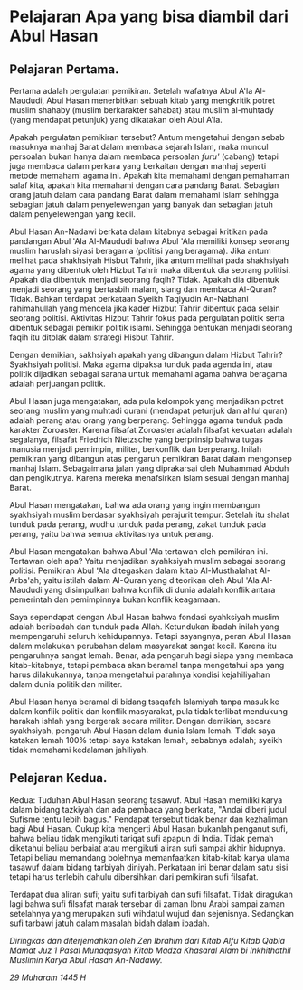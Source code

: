 # Pelajaran Apa yang bisa diambil dari Abul Hasan

## Pelajaran Pertama.

Pertama adalah pergulatan pemikiran. Setelah wafatnya Abul A'la Al-Maududi, Abul Hasan menerbitkan sebuah kitab yang mengkritik potret muslim shahaby (muslim berkarakter sahabat) atau muslim al-muhtady (yang mendapat petunjuk) yang dikatakan oleh Abul A'la.

Apakah pergulatan pemikiran tersebut? Antum mengetahui dengan sebab masuknya manhaj Barat dalam membaca sejarah Islam, maka muncul persoalan bukan hanya dalam membaca persoalan _furu'_ (cabang) tetapi juga membaca dalam perkara yang berkaitan dengan manhaj seperti metode memahami agama ini. Apakah kita memahami dengan pemahaman salaf kita, apakah kita memahami dengan cara pandang Barat. Sebagian orang jatuh dalam cara pandang Barat dalam memahami Islam sehingga sebagian jatuh dalam penyelewengan yang banyak dan sebagian jatuh dalam penyelewengan yang kecil. 

Abul Hasan An-Nadawi berkata dalam kitabnya sebagai kritikan pada pandangan Abul 'Ala Al-Maududi bahwa Abul 'Ala memiliki konsep seorang muslim haruslah siyasi beragama (politisi yang beragama). Jika antum melihat pada shakhsiyah Hisbut Tahrir, jika antum melihat pada shakhsiyah agama yang dibentuk oleh Hizbut Tahrir maka dibentuk dia seorang politisi. Apakah dia dibentuk menjadi seorang faqih? Tidak. Apakah dia dibentuk menjadi seorang yang bertasbih malam, siang dan membaca Al-Quran? Tidak. Bahkan terdapat perkataan Syeikh Taqiyudin An-Nabhani rahimahullah yang mencela jika kader Hizbut Tahrir dibentuk pada selain seorang politisi. Aktivitas Hizbut Tahrir fokus pada pergulatan politik serta dibentuk sebagai pemikir politik islami. Sehingga bentukan menjadi seorang faqih itu ditolak dalam strategi Hisbut Tahrir. 

Dengan demikian, sakhsiyah apakah yang dibangun dalam Hizbut Tahrir? Syakhsiyah politisi. Maka agama dipaksa tunduk pada agenda ini, atau politik dijadikan sebagai sarana untuk memahami agama bahwa beragama adalah perjuangan politik.

Abul Hasan juga mengatakan, ada pula kelompok yang menjadikan potret seorang muslim yang muhtadi qurani (mendapat petunjuk dan ahlul quran) adalah perang atau orang yang berperang.  Sehingga agama tunduk pada karakter Zoroaster. Karena filsafat Zoroaster adalah filsafat kekuatan adalah segalanya, filsafat Friedrich Nietzsche yang berprinsip bahwa tugas manusia menjadi pemimpin, militer, berkonflik dan berperang. Inilah pemikiran yang dibangun atas pengaruh pemikiran Barat dalam mengonsep manhaj Islam. Sebagaimana jalan yang diprakarsai oleh Muhammad Abduh dan pengikutnya. Karena mereka menafsirkan Islam sesuai dengan manhaj Barat.

Abul Hasan mengatakan, bahwa ada orang yang ingin membangun syakhsiyah muslim berdasar syakhsiyah perajurit tempur. Setelah itu shalat tunduk pada perang, wudhu tunduk pada perang, zakat tunduk pada perang, yaitu bahwa semua aktivitasnya untuk perang.

Abul Hasan mengatakan bahwa Abul 'Ala tertawan oleh pemikiran ini. Tertawan oleh apa? Yaitu menjadikan syahksiyah muslim sebagai seorang politisi. Pemikiran Abul 'Ala ditegaskan dalam kitab Al-Musthalahat Al-Arba'ah; yaitu istilah dalam Al-Quran yang diteorikan oleh Abul 'Ala Al-Maududi yang disimpulkan bahwa konflik di dunia adalah konflik antara pemerintah dan pemimpinnya bukan konflik keagamaan.

Saya sependapat dengan Abul Hasan bahwa fondasi syahksiyah muslim adalah beribadah dan tunduk pada Allah. Ketundukan ibadah inilah yang mempengaruhi seluruh kehidupannya. Tetapi sayangnya, peran Abul Hasan dalam melakukan perubahan dalam masyarakat sangat kecil. Karena itu pengaruhnya sangat lemah. Benar, ada pengaruh bagi siapa yang membaca kitab-kitabnya, tetapi pembaca akan beramal tanpa mengetahui apa yang harus dilakukannya, tanpa mengetahui parahnya kondisi kejahiliyahan dalam dunia politik dan militer. 

Abul Hasan hanya beramal di bidang tsaqafah Islamiyah tanpa masuk ke dalam konflik politik dan konflik masyarakat, pula tidak terlibat mendukung harakah ishlah yang bergerak secara militer. Dengan demikian, secara syakhsiyah, pengaruh Abul Hasan dalam dunia Islam lemah. Tidak saya katakan lemah 100% tetapi saya katakan lemah, sebabnya adalah; syeikh tidak memahami kedalaman jahiliyah.

## Pelajaran Kedua.

Kedua: Tuduhan Abul Hasan seorang tasawuf. Abul Hasan memiliki karya dalam bidang tazkiyah dan ada pembaca yang berkata, "Andai diberi judul Sufisme tentu lebih bagus." Pendapat tersebut tidak benar dan kezhaliman bagi Abul Hasan. Cukup kita mengerti Abul Hasan bukanlah penganut sufi, bahwa beliau tidak mengikuti tariqat sufi apapun di India. Tidak pernah diketahui beliau berbaiat atau mengikuti aliran sufi sampai akhir hidupnya. Tetapi beliau memandang bolehnya memanfaatkan kitab-kitab karya ulama tasawuf dalam bidang tarbiyah diniyah. Perkataan ini benar dalam satu sisi tetapi harus terlebih dahulu dibersihkan dari pemikiran sufi filsafat.

Terdapat dua aliran sufi; yaitu sufi tarbiyah dan sufi filsafat. Tidak diragukan lagi bahwa sufi filsafat marak tersebar di zaman Ibnu Arabi sampai zaman setelahnya yang merupakan sufi wihdatul wujud dan sejenisnya. Sedangkan sufi tarbawi jatuh dalam masalah bidah dalam ibadah.

_Diringkas dan diterjemahkan oleh Zen Ibrahim dari Kitab Alfu Kitab Qabla Mamat Juz 1 Pasal Munaqasyah Kitab Madza Khasaral Alam bi Inkhithathil Muslimin Karya Abul Hasan An-Nadawy._

_29 Muharam 1445 H_